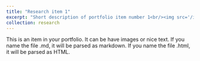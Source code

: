 ```yaml
---
title: "Research item 1"
excerpt: "Short description of portfolio item number 1<br/><img src='/images/research/transient_thermal_topopt.jpg'>"
collection: research
---
```


This is an item in your portfolio. It can be have images or nice text. If you name the file .md, it will be parsed as markdown. If you name the file .html, it will be parsed as HTML. 
